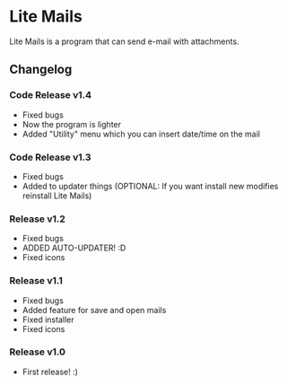 # Lite Mails
Lite Mails is a program that can send e-mail with attachments.

## Changelog

### Code Release v1.4
* Fixed bugs
* Now the program is lighter
* Added "Utility" menu which you can insert date/time on the mail

### Code Release v1.3
* Fixed bugs
* Added to updater things (OPTIONAL: If you want install new modifies reinstall Lite Mails)

### Release v1.2
* Fixed bugs
* ADDED AUTO-UPDATER! :D
* Fixed icons

### Release v1.1
* Fixed bugs
* Added feature for save and open mails
* Fixed installer
* Fixed icons

### Release v1.0
* First release! :)
